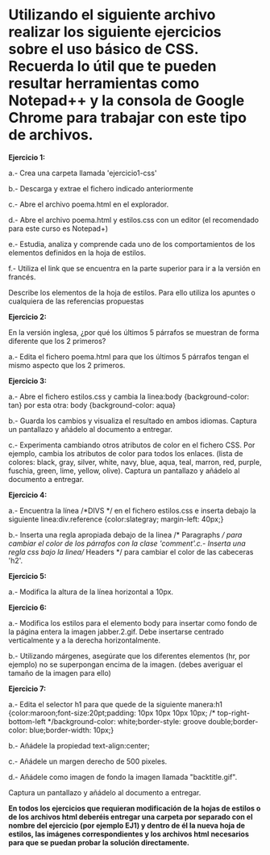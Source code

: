 # Utilizando el siguiente archivo realizar los siguiente ejercicios sobre el uso básico de CSS. Recuerda lo útil que te pueden resultar herramientas como Notepad++ y la consola de Google Chrome para trabajar con este tipo de archivos.

**Ejercicio 1:**

a.- Crea una carpeta llamada 'ejercicio1-css'

b.- Descarga y extrae el fichero indicado anteriormente

c.- Abre el archivo poema.html en el explorador.

d.- Abre el archivo poema.html y estilos.css con un editor (el recomendado para este curso es Notepad+)

e.- Estudia, analiza y comprende cada uno de los comportamientos de los elementos definidos en la hoja de estilos.

f.- Utiliza el link que se encuentra en la parte superior para ir a la versión en francés.

Describe los elementos de la hoja de estilos. Para ello utiliza los apuntes o cualquiera de las referencias propuestas

**Ejercicio 2:**

En la versión inglesa, ¿por qué los últimos 5 párrafos se muestran de forma diferente que los 2 primeros?

a.- Edita el fichero poema.html para que los últimos 5 párrafos tengan el mismo aspecto que los 2 primeros.

**Ejercicio 3:**

a.- Abre el fichero estilos.css y cambia la linea:body {background-color: tan} por esta otra: body {background-color: aqua}

b.- Guarda los cambios y visualiza el resultado en ambos idiomas. Captura un pantallazo y añádelo al documento a entregar.

c.- Experimenta cambiando otros atributos de color en el fichero CSS. Por ejemplo, cambia los atributos de color para todos los enlaces. (lista de colores: black, gray, silver, white, navy, blue, aqua, teal, marron, red, purple, fuschia, green, lime, yellow, olive). Captura un pantallazo y añádelo al documento a entregar.

**Ejercicio 4:**

a.- Encuentra la línea /*DIVS */ en el fichero estilos.css e inserta debajo la siguiente linea:div.reference {color:slategray; margin-left: 40px;}

b.- Inserta una regla apropiada debajo de la linea /* Paragraphs */ para cambiar el color de los párrafos con la clase 'comment'.c.- Inserta una regla css bajo la linea/* Headers */ para cambiar el color de las cabeceras 'h2'.

**Ejercicio 5:**

a.- Modifica la altura de la línea horizontal a 10px.

**Ejercicio 6:**

a.- Modifica los estilos para el elemento body para insertar como fondo de la página entera la imagen jabber.2.gif. Debe insertarse centrado verticalmente y a la derecha horizontalmente.

b.- Utilizando márgenes, asegúrate que los diferentes elementos (hr, por ejemplo) no se superpongan encima de la imagen. (debes averiguar el tamaño de la imagen para ello)

**Ejercicio 7:**

a.- Edita el selector h1 para que quede de la siguiente manera:h1 {color:maroon;font-size:20pt;padding: 10px 10px 10px 10px; /* top-right-bottom-left */background-color: white;border-style: groove double;border-color: blue;border-width: 10px;} 

b.- Añádele la propiedad text-align:center;

c.- Añádele un margen derecho de 500 pixeles.

d.- Añádele como imagen de fondo la imagen llamada "backtitle.gif".

Captura un pantallazo y añádelo al documento a entregar.

**En todos los ejercicios que requieran modificación de la hojas de estilos o de los archivos html deberéis entregar una carpeta por separado con el nombre del ejercicio (por ejemplo EJ1) y dentro de él la nueva hoja de estilos, las imágenes correspondientes y los archivos html necesarios para que se puedan probar la solución directamente.**
